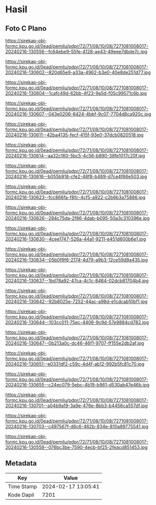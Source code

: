 # Hasil

## Foto C Plano

https://sirekap-obj-formc.kpu.go.id/0ead/pemilu/pdpr/72/71/08/10/08/7271081008017-20240216-130556--fc64ebe9-55fe-4128-ae43-49eee7dbde7c.jpg

https://sirekap-obj-formc.kpu.go.id/0ead/pemilu/pdpr/72/71/08/10/08/7271081008017-20240216-130602--820d65e9-a33a-4962-b3e0-40e8de251d77.jpg

https://sirekap-obj-formc.kpu.go.id/0ead/pemilu/pdpr/72/71/08/10/08/7271081008017-20240216-130604--1cafc49d-62bb-4f23-9a5d-f05c99571c6b.jpg

https://sirekap-obj-formc.kpu.go.id/0ead/pemilu/pdpr/72/71/08/10/08/7271081008017-20240216-130607--043e0206-6424-4bbf-9c07-7704d8ca920c.jpg

https://sirekap-obj-formc.kpu.go.id/0ead/pemilu/pdpr/72/71/08/10/08/7271081008017-20240216-130611--42ba4135-fecf-415f-93e0-37dcb0820518.jpg

https://sirekap-obj-formc.kpu.go.id/0ead/pemilu/pdpr/72/71/08/10/08/7271081008017-20240216-130614--aa32c160-5bc5-4c56-b890-38fe1017c20f.jpg

https://sirekap-obj-formc.kpu.go.id/0ead/pemilu/pdpr/72/71/08/10/08/7271081008017-20240216-130616--b055b918-cfe2-48f8-b489-d7ce4f66e503.jpg

https://sirekap-obj-formc.kpu.go.id/0ead/pemilu/pdpr/72/71/08/10/08/7271081008017-20240216-130623--fcc866fa-f8fc-4cf5-a922-c2b6b3a75886.jpg

https://sirekap-obj-formc.kpu.go.id/0ead/pemilu/pdpr/72/71/08/10/08/7271081008017-20240216-130626--284c75da-2f86-4dab-b095-50a3c310396e.jpg

https://sirekap-obj-formc.kpu.go.id/0ead/pemilu/pdpr/72/71/08/10/08/7271081008017-20240216-130630--4cee1747-526a-44a1-9211-e451d600b6e1.jpg

https://sirekap-obj-formc.kpu.go.id/0ead/pemilu/pdpr/72/71/08/10/08/7271081008017-20240216-130634--05b0f9f6-2174-4d79-a9b3-12ce59d9a435.jpg

https://sirekap-obj-formc.kpu.go.id/0ead/pemilu/pdpr/72/71/08/10/08/7271081008017-20240216-130637--1bd78a92-47ca-4c1c-8464-02dcb81704b4.jpg

https://sirekap-obj-formc.kpu.go.id/0ead/pemilu/pdpr/72/71/08/10/08/7271081008017-20240216-130642--92b8025e-7252-44ac-a98d-e1cdcab10bf1.jpg

https://sirekap-obj-formc.kpu.go.id/0ead/pemilu/pdpr/72/71/08/10/08/7271081008017-20240216-130644--103cc011-75ec-4408-9c9d-57e9884cd782.jpg

https://sirekap-obj-formc.kpu.go.id/0ead/pemilu/pdpr/72/71/08/10/08/7271081008017-20240216-130647--0b213a0c-dc46-46f1-9707-ff155e2db2af.jpg

https://sirekap-obj-formc.kpu.go.id/0ead/pemilu/pdpr/72/71/08/10/08/7271081008017-20240216-130651--e0331df2-c59c-4d4f-ab12-992b5fc81c70.jpg

https://sirekap-obj-formc.kpu.go.id/0ead/pemilu/pdpr/72/71/08/10/08/7271081008017-20240216-130655--c24ec079-5ebc-4b19-b961-d530ab47e46b.jpg

https://sirekap-obj-formc.kpu.go.id/0ead/pemilu/pdpr/72/71/08/10/08/7271081008017-20240216-130701--a04b9a19-3a9e-476e-8bb3-b4456ca557df.jpg

https://sirekap-obj-formc.kpu.go.id/0ead/pemilu/pdpr/72/71/08/10/08/7271081008017-20240216-130703--c497567f-d6c6-462b-834e-810a89775541.jpg

https://sirekap-obj-formc.kpu.go.id/0ead/pemilu/pdpr/72/71/08/10/08/7271081008017-20240216-130559--076bc3be-7590-4ecb-bf25-2feacd851453.jpg


## Metadata

| Key        | Value               |
| ---------- | ------------------- |
| Time Stamp | 2024-02-17 13:05:41 |
| Kode Dapil | 7201                |



